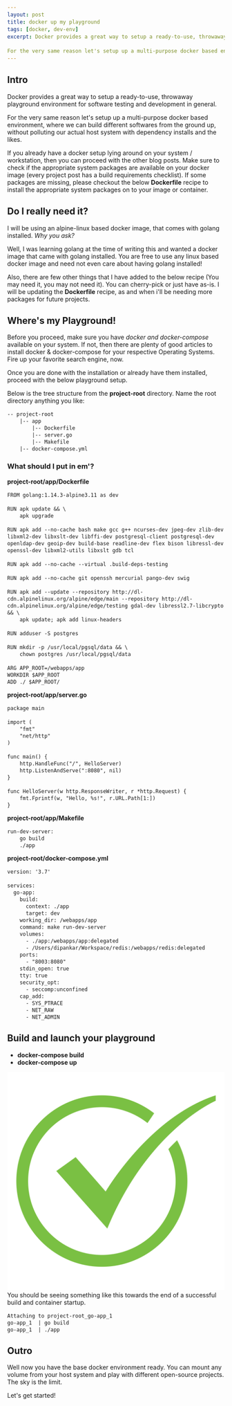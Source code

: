 ```yaml
---
layout: post
title: docker up my playground
tags: [docker, dev-env]
excerpt: Docker provides a great way to setup a ready-to-use, throwaway playground environment for software testing and development in general.

For the very same reason let's setup up a multi-purpose docker based environment, where we can build different softwares from the ground up, without polluting our actual host system with dependency installs and the likes.
---
```


## Intro

Docker provides a great way to setup a ready-to-use, throwaway playground environment for software testing and development in general.

For the very same reason let's setup up a multi-purpose docker based environment, where we can build different softwares from the ground up, without polluting our actual host system with dependency installs and the likes.

If you already have a docker setup lying around on your system / workstation, then you can proceed with the other blog posts. Make sure to check if the appropriate system packages are available on your docker image (every project post has a build requirements checklist). If some packages are missing, please checkout the below **Dockerfile** recipe to install the appropriate system packages on to your image or container.

## Do I really need it?

I will be using an alpine-linux based docker image, that comes with golang installed. *Why you ask?*

Well, I was learning golang at the time of writing this and wanted a docker image that came with golang installed. You are free to use any linux based docker image and need not even care about having golang installed!

Also, there are few other things that I have added to the below recipe (You may need it, you may not need it). You can cherry-pick or just have as-is. I will be updating the **Dockerfile** recipe, as and when i'll be needing more packages for future projects.

## Where's my Playground!

Before you proceed, make sure you have *docker and docker-compose* available on your system.
If not, then there are plenty of good articles to install docker & docker-compose for your respective Operating Systems. Fire up your favorite search engine, now.

Once you are done with the installation or already have them installed, proceed with the below playground setup.

Below is the tree structure from the **project-root** directory. Name the root directory anything you like:

```
-- project-root
	|-- app
		|-- Dockerfile
		|-- server.go
		|-- Makefile
	|-- docker-compose.yml
```

### What should I put in em'?

**project-root/app/Dockerfile**
```
FROM golang:1.14.3-alpine3.11 as dev

RUN apk update && \
    apk upgrade

RUN apk add --no-cache bash make gcc g++ ncurses-dev jpeg-dev zlib-dev libxml2-dev libxslt-dev libffi-dev postgresql-client postgresql-dev openldap-dev geoip-dev build-base readline-dev flex bison libressl-dev openssl-dev libxml2-utils libxslt gdb tcl

RUN apk add --no-cache --virtual .build-deps-testing

RUN apk add --no-cache git openssh mercurial pango-dev swig

RUN apk add --update --repository http://dl-cdn.alpinelinux.org/alpine/edge/main --repository http://dl-cdn.alpinelinux.org/alpine/edge/testing gdal-dev libressl2.7-libcrypto && \
    apk update; apk add linux-headers

RUN adduser -S postgres

RUN mkdir -p /usr/local/pgsql/data && \
	chown postgres /usr/local/pgsql/data

ARG APP_ROOT=/webapps/app
WORKDIR $APP_ROOT
ADD ./ $APP_ROOT/
```

**project-root/app/server.go**
```
package main

import (
    "fmt"
    "net/http"
)

func main() {
    http.HandleFunc("/", HelloServer)
    http.ListenAndServe(":8080", nil)
}

func HelloServer(w http.ResponseWriter, r *http.Request) {
    fmt.Fprintf(w, "Hello, %s!", r.URL.Path[1:])
}
```

**project-root/app/Makefile**
```
run-dev-server:
	go build
	./app
```

**project-root/docker-compose.yml**
```
version: '3.7'

services:
  go-app:
    build:
      context: ./app
      target: dev
    working_dir: /webapps/app
    command: make run-dev-server
    volumes:
      - ./app:/webapps/app:delegated
      - /Users/dipankar/Workspace/redis:/webapps/redis:delegated
    ports:
      - "8003:8080"
    stdin_open: true
    tty: true
    security_opt:
      - seccomp:unconfined
    cap_add:
      - SYS_PTRACE
      - NET_RAW
      - NET_ADMIN
```

## Build and launch your playground

* **docker-compose build**
* **docker-compose up**

![Successful Build](/images/green-check.png) You should be seeing something like this towards the end of a successful build and container startup.

```
Attaching to project-root_go-app_1
go-app_1  | go build
go-app_1  | ./app
```

## Outro

Well now you have the base docker environment ready. You can mount any volume from your host system and play with different open-source projects. The sky is the limit.

Let's get started!

